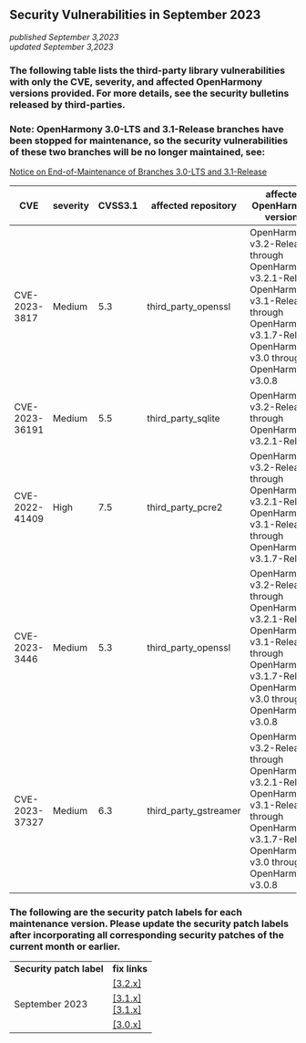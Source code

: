 ## Security Vulnerabilities in September 2023
_published September 3,2023_<br/>
_updated September 3,2023_

### The following table lists the third-party library vulnerabilities with only the CVE, severity, and affected OpenHarmony versions provided. For more details, see the security bulletins released by third-parties.
### Note: OpenHarmony 3.0-LTS and 3.1-Release branches have been stopped for maintenance, so the security vulnerabilities of these two branches will be no longer maintained, see:
[Notice on End-of-Maintenance of Branches 3.0-LTS and 3.1-Release](https://gitee.com/openharmony/release-management/blob/master/OpenHarmony%203.0-LTS%E5%92%8C3.1-Release%E5%88%86%E6%94%AF%E5%81%9C%E6%AD%A2%E7%BB%B4%E6%8A%A4%E5%85%AC%E5%91%8A.md)

| CVE | severity | CVSS3.1 | affected repository |affected OpenHarmony versions | fix link |
| --- | -------- | ------- | --------------------| ---------------------------- | -------- |
| CVE-2023-3817  | Medium | 5.3 |third_party_openssl   | OpenHarmony-v3.2-Release through OpenHarmony-v3.2.1-Release<br/>OpenHarmony-v3.1-Release through OpenHarmony-v3.1.7-Release<br/>OpenHarmony-v3.0 through OpenHarmony-v3.0.8 | [3.2.x](https://gitee.com/openharmony/third_party_openssl/pulls/130)<br/>[3.1.x](https://gitee.com/openharmony/third_party_openssl/pulls/131)<br/>[3.0.x](https://gitee.com/openharmony/third_party_openssl/pulls/132) |
| CVE-2023-36191 | Medium | 5.5 |third_party_sqlite    | OpenHarmony-v3.2-Release through OpenHarmony-v3.2.1-Release | [3.2.x](https://gitee.com/openharmony/third_party_sqlite/pulls/75) |
| CVE-2022-41409 | High | 7.5 |third_party_pcre2     | OpenHarmony-v3.2-Release through OpenHarmony-v3.2.1-Release<br/>OpenHarmony-v3.1-Release through OpenHarmony-v3.1.7-Release | [3.2.x](https://gitee.com/openharmony/third_party_pcre2/pulls/34)<br/>[3.1.x](https://gitee.com/openharmony/third_party_pcre2/pulls/36) |
| CVE-2023-3446  | Medium | 5.3 |third_party_openssl   | OpenHarmony-v3.2-Release through OpenHarmony-v3.2.1-Release<br/>OpenHarmony-v3.1-Release through OpenHarmony-v3.1.7-Release<br/>OpenHarmony-v3.0 through OpenHarmony-v3.0.8 | [3.2.x](https://gitee.com/openharmony/third_party_openssl/pulls/126)<br/>[3.1.x](https://gitee.com/openharmony/third_party_openssl/pulls/127)<br/>[3.0.x](https://gitee.com/openharmony/third_party_openssl/pulls/128) |
| CVE-2023-37327 | Medium | 6.3 |third_party_gstreamer | OpenHarmony-v3.2-Release through OpenHarmony-v3.2.1-Release<br/>OpenHarmony-v3.1-Release through OpenHarmony-v3.1.7-Release<br/>OpenHarmony-v3.0 through OpenHarmony-v3.0.8 | [3.2.x](https://gitee.com/openharmony/third_party_gstreamer/pulls/320)<br/>[3.1.x](https://gitee.com/openharmony/third_party_gstreamer/pulls/321)<br/>[3.0.x](https://gitee.com/openharmony/third_party_gstreamer/pulls/322) |

### The following are the security patch labels for each maintenance version. Please update the security patch labels after incorporating all corresponding security patches of the current month or earlier.

<table>
	<tr>
		<td style="font-weight: bold">Security patch label</td>
		<td style="font-weight: bold">fix links</td>
	</tr>
	<tr>
		<td rowspan="3">September 2023</td>
		<td><a href="https://gitee.com/openharmony/startup_init/pulls/2223">[3.2.x]</a></td>
	</tr>
	<tr>
		<td><a href="https://gitee.com/openharmony/startup_syspara_lite/pulls/245">[3.1.x]</a><br /><a href="https://gitee.com/openharmony/startup_init/pulls/2224">[3.1.x]</a></td>
	</tr>
	<tr>
		<td><a href="https://gitee.com/openharmony/startup_syspara_lite/pulls/244">[3.0.x]</a></td>
	</tr>
</table>
